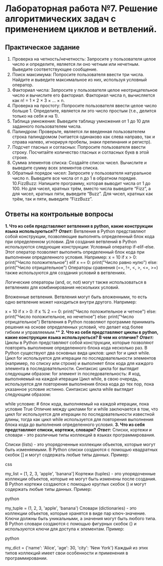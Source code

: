 # Лабораторная работа №7. Решение алгоритмических задач с применением циклов и ветвлений.

## Практическое задание
1. Проверка на четность/нечетность: Запросите у пользователя целое число и определите, является ли оно четным или нечетным. Выведите соответствующее сообщение.
2. Поиск максимума: Попросите пользователя ввести три числа. Найдите и выведите максимальное из них, используя условный оператор.
3. Факториал числа: Запросите у пользователя целое неотрицательное число и вычислите его факториал. Факториал числа n, вычисляется как n! = 1 × 2 × 3 × … × n.
4. Проверка на простоту: Попросите пользователя ввести целое число больше 1. Определите, является ли это число простым (т.е., делится только на себя и на 1).
5. Таблица умножения: Выведите таблицу умножения от 1 до 10 для заданного пользователем числа.
6. Палиндром: Проверьте, является ли введенная пользователем строка палиндромом (читается одинаково как слева направо, так и справа налево, игнорируя пробелы, знаки препинания и регистр).
7. Подсчет гласных и согласных: Попросите пользователя ввести строку. Посчитайте количество гласных и согласных букв в этой строке.
8. Сумма элементов списка: Создайте список чисел. Вычислите и выведите сумму всех элементов списка.
9. Обратный порядок чисел: Запросите у пользователя натуральное число n. Выведите все числа от n до 1 в обратном порядке.
10.FizzBuzz: Напишите программу, которая выводит числа от 1 до 100. Но для чисел, кратных трём, вместо числа выведите “Fizz”, а для чисел, кратных пяти, выведите “Buzz”. Для чисел, кратных как трём, так и пяти, выведите “FizzBuzz”.

## Ответы на контрольные вопросы
**1. Что из себя представляют ветвления в python, какие конструкции языка используються??**
***Ответ:*** Ветвления в Python представляют собой конструкции, позволяющие выполнять определенный блок кода при определенном условии. Для создания ветвлений в Python используются следующие конструкции:
Условный оператор if-elif-else. Этот оператор позволяет выполнять определенный блок кода при выполнении определенного условия.
Например:
x = 10
if x > 0:
    print("Число положительное")
elif x == 0:
    print("Число равно нулю")
else:
    print("Число отрицательное")
Операторы сравнения (==, !=, <, >, <=, >=) также используются для создания условий в ветвлениях.

Логические операторы (and, or, not) могут также использоваться в ветвлениях для комбинирования нескольких условий.

Вложенные ветвления. Ветвления могут быть вложенными, то есть одно ветвление может находиться внутри другого. Например:

x = 10
if x > 0:
    if x % 2 == 0:
        print("Число положительное и четное")
    else:
        print("Число положительное, но нечетное")
else:
    print("Число отрицательное")
Ветвления в Python позволяют программе принимать решения на основе определенных условий, что делает код более гибким и управляемым.**
**2. Что из себя представляют циклы в python, какие конструкции языка используються? В чем их отличие?**
***Ответ:*** Циклы в Python представляют собой конструкции, которые позволяют повторять выполнение определенного блока кода несколько раз. В Python существуют два основных вида циклов: цикл for и цикл while.
Цикл for используется для итерации по последовательности элементов (например, по списку или строке) и выполняет блок кода для каждого элемента в последовательности. Синтаксис цикла for выглядит следующим образом:
for элемент in последовательность:
    # код, выполняемый на каждой итерации
Цикл while, в свою очередь, используется для повторения выполнения блока кода до тех пор, пока указанное условие истинно. Синтаксис цикла while выглядит следующим образом:

while условие:
    # блок кода, выполняемый на каждой итерации, пока условие True
Отличие между циклами for и while заключается в том, что цикл for используется для итерации по последовательности известной длины, тогда как цикл while используется для повторения выполнения блока кода до выполнения определенного условия.
**3. Что из себя представляют списки, кортежи, словари?**
***Ответ:*** Списки, кортежи и словари - это различные типы коллекций в языках программирования.

Списки (lists) - это упорядоченные коллекции объектов, которые могут быть изменяемыми. В Python списки создаются с помощью квадратных скобок [] и могут содержать любые типы данных.
Пример:

css

my_list = [1, 2, 3, 'apple', 'banana']
Кортежи (tuples) - это упорядоченные коллекции объектов, которые не могут быть изменены после создания. В Python кортежи создаются с помощью круглых скобок () и могут содержать любые типы данных.
Пример:

python

my_tuple = (1, 2, 3, 'apple', 'banana')
Словари (dictionaries) - это коллекции объектов, которые хранятся в виде пар ключ-значение. Ключи должны быть уникальными, а значения могут быть любого типа. В Python словари создаются с помощью фигурных скобок {} и используются ключи для доступа к элементам.
Пример:

python

my_dict = {'name': 'Alice', 'age': 30, 'city': 'New York'}
Каждый из этих типов коллекций имеет свои особенности и применения в программировании.
